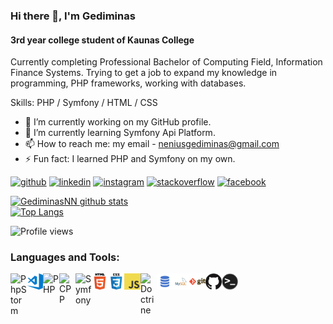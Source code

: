 ### Hi there 👋, I'm Gediminas
#### 3rd year college student of Kaunas College
Currently completing Professional Bachelor of Computing Field, Information Finance Systems. Trying to get a job to expand my knowledge in programming, PHP frameworks, working with databases.

Skills: PHP / Symfony / HTML / CSS

- 🔭 I’m currently working on my GitHub profile. 
- 🌱 I’m currently learning Symfony Api Platform. 
- 📫 How to reach me: my email - neniusgediminas@gmail.com 
- ⚡ Fun fact: I learned PHP and Symfony on my own. 


[<img src='https://cdn.jsdelivr.net/npm/simple-icons@3.0.1/icons/github.svg' alt='github' height='40'>](https://github.com/gediminasnn)  [<img src='https://cdn.jsdelivr.net/npm/simple-icons@3.0.1/icons/linkedin.svg' alt='linkedin' height='40'>](https://www.linkedin.com/in/gediminasn/)  [<img src='https://cdn.jsdelivr.net/npm/simple-icons@3.0.1/icons/instagram.svg' alt='instagram' height='40'>](https://www.instagram.com/gediminasnn/)  [<img src='https://cdn.jsdelivr.net/npm/simple-icons@3.0.1/icons/stackoverflow.svg' alt='stackoverflow' height='40'>](https://stackoverflow.com/users/12374359/gediminas)  [<img src='https://cdn.jsdelivr.net/npm/simple-icons@3.0.1/icons/facebook.svg' alt='facebook' height='40'>](https://www.facebook.com/profile.php?id=100001489624783)  


[![GediminasNN github stats](https://github-readme-stats.vercel.app/api?username=gediminasnn&theme=dark&show_icons=true)](https://github.com/anuraghazra/github-readme-stats)
<br>
[![Top Langs](https://github-readme-stats.vercel.app/api/top-langs/?username=gediminasnn&theme=dark&show_icons=true)](https://github.com/anuraghazra/github-readme-stats)

![Profile views](https://gpvc.arturio.dev/gediminasnn)  

### Languages and Tools:


[<img align="left" alt="PhpStorm" width="26px" src="https://user-images.githubusercontent.com/70708109/103173543-6c8c5e00-4864-11eb-8a96-c99338d446fc.png" />][1]
[<img align="left" alt="Visual Studio Code" width="26px" src="https://raw.githubusercontent.com/github/explore/80688e429a7d4ef2fca1e82350fe8e3517d3494d/topics/visual-studio-code/visual-studio-code.png" />][1]
[<img align="left" alt="PHP" width="26px" src="https://user-images.githubusercontent.com/70708109/103176593-b765a000-487b-11eb-938a-c1f5d012e59c.jpg"/>][1]
[<img align="left" alt="CPP" width="26px" src="https://devicon.dev/devicon.git/icons/cplusplus/cplusplus-original.svg"/>][1]
[<img align="left" alt="Symfony" width="26px" src="https://user-images.githubusercontent.com/70708109/103173522-4c5c9f00-4864-11eb-919e-a37ceecb8242.png" />][1]
[<img align="left" alt="HTML5" width="26px" src="https://raw.githubusercontent.com/github/explore/80688e429a7d4ef2fca1e82350fe8e3517d3494d/topics/html/html.png" />][1]
[<img align="left" alt="CSS3" width="26px" src="https://raw.githubusercontent.com/github/explore/80688e429a7d4ef2fca1e82350fe8e3517d3494d/topics/css/css.png" />][1]
[<img align="left" alt="JavaScript" width="26px" src="https://raw.githubusercontent.com/github/explore/80688e429a7d4ef2fca1e82350fe8e3517d3494d/topics/javascript/javascript.png" />][1]
[<img align="left" alt="Doctrine" width="26px" src="https://user-images.githubusercontent.com/70708109/103182634-a33e9480-48b5-11eb-9bb2-e70d31be763f.png" />][1]
[<img align="left" alt="SQL" width="26px" src="https://raw.githubusercontent.com/github/explore/80688e429a7d4ef2fca1e82350fe8e3517d3494d/topics/sql/sql.png" />][1]
[<img align="left" alt="MySQL" width="26px" src="https://raw.githubusercontent.com/github/explore/80688e429a7d4ef2fca1e82350fe8e3517d3494d/topics/mysql/mysql.png" />][1]
[<img align="left" alt="Git" width="26px" src="https://raw.githubusercontent.com/github/explore/80688e429a7d4ef2fca1e82350fe8e3517d3494d/topics/git/git.png" />][1]
[<img align="left" alt="GitHub" width="26px" src="https://raw.githubusercontent.com/github/explore/78df643247d429f6cc873026c0622819ad797942/topics/github/github.png" />][1]
[<img align="left" alt="Terminal" width="26px" src="https://raw.githubusercontent.com/github/explore/80688e429a7d4ef2fca1e82350fe8e3517d3494d/topics/terminal/terminal.png" />][1]



[1]: #

